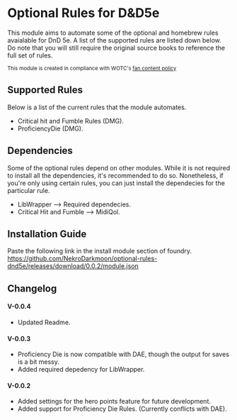 # Optional Rules for D&D5e

This module aims to automate some of the optional and homebrew rules avaialable for DnD 5e. A list of the supported rules are listed down below. Do note that you will still require the original source books to reference the full set of rules.


<sub>This module is created in compliance with WOTC's [fan content policy](https://company.wizards.com/en/legal/fancontentpolicy) </sub>

## Supported Rules
Below is a list of the current rules that the module automates.
- Critical hit and Fumble Rules (DMG).
- ProficiencyDie (DMG).


## Dependencies
Some of the optional rules depend on other modules. While it is not required to install all the dependencies, it's recommended to do so. Nonetheless, if you're only using certain rules, you can just install the dependecies for the particular rule.

- LibWrapper --> Required dependecies.
- Critical Hit and Fumble --> MidiQol.


## Installation Guide
Paste the following link in the install module section of foundry.
https://github.com/NekroDarkmoon/optional-rules-dnd5e/releases/download/0.0.2/module.json


## Changelog
#### V-0.0.4
- Updated Readme.

#### V-0.0.3
- Proficiency Die is now compatible with DAE, though the output for saves is a bit messy.
- Added required depedency for LibWrapper. 

#### V-0.0.2
- Added settings for the hero points feature for future development.
- Added support for Proficiency Die Rules. (Currently conflicts with DAE).